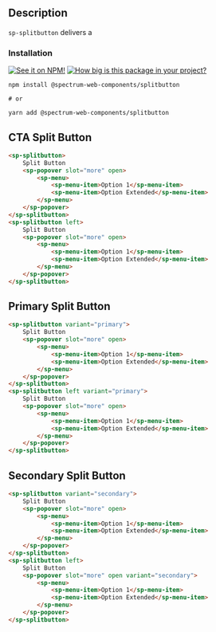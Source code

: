 ## Description

`sp-splitbutton` delivers a

### Installation

[![See it on NPM!](https://img.shields.io/npm/v/@spectrum-web-components/splitbutton?style=for-the-badge)](https://www.npmjs.com/package/@spectrum-web-components/splitbutton)
[![How big is this package in your project?](https://img.shields.io/bundlephobia/minzip/@spectrum-web-components/splitbutton?style=for-the-badge)](https://bundlephobia.com/result?p=@spectrum-web-components/splitbutton)

```
npm install @spectrum-web-components/splitbutton

# or

yarn add @spectrum-web-components/splitbutton
```

## CTA Split Button

```html
<sp-splitbutton>
    Split Button
    <sp-popover slot="more" open>
        <sp-menu>
            <sp-menu-item>Option 1</sp-menu-item>
            <sp-menu-item>Option Extended</sp-menu-item>
        </sp-menu>
    </sp-popover>
</sp-splitbutton>
<sp-splitbutton left>
    Split Button
    <sp-popover slot="more" open>
        <sp-menu>
            <sp-menu-item>Option 1</sp-menu-item>
            <sp-menu-item>Option Extended</sp-menu-item>
        </sp-menu>
    </sp-popover>
</sp-splitbutton>
```

## Primary Split Button

```html
<sp-splitbutton variant="primary">
    Split Button
    <sp-popover slot="more" open>
        <sp-menu>
            <sp-menu-item>Option 1</sp-menu-item>
            <sp-menu-item>Option Extended</sp-menu-item>
        </sp-menu>
    </sp-popover>
</sp-splitbutton>
<sp-splitbutton left variant="primary">
    Split Button
    <sp-popover slot="more" open>
        <sp-menu>
            <sp-menu-item>Option 1</sp-menu-item>
            <sp-menu-item>Option Extended</sp-menu-item>
        </sp-menu>
    </sp-popover>
</sp-splitbutton>
```

## Secondary Split Button

```html
<sp-splitbutton variant="secondary">
    Split Button
    <sp-popover slot="more" open>
        <sp-menu>
            <sp-menu-item>Option 1</sp-menu-item>
            <sp-menu-item>Option Extended</sp-menu-item>
        </sp-menu>
    </sp-popover>
</sp-splitbutton>
<sp-splitbutton left>
    Split Button
    <sp-popover slot="more" open variant="secondary">
        <sp-menu>
            <sp-menu-item>Option 1</sp-menu-item>
            <sp-menu-item>Option Extended</sp-menu-item>
        </sp-menu>
    </sp-popover>
</sp-splitbutton>
```
